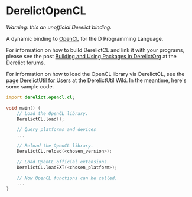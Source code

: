 DerelictOpenCL
==============

*Warning: this an unofficial Derelict binding.*

A dynamic binding to [OpenCL](http://www.khronos.org/opencl/) for the D Programming Language.

For information on how to build DerelictCL and link it with your programs, please see the post [Building and Using Packages in DerelictOrg](http://dblog.aldacron.net/forum/index.php?topic=841.0) at the Derelict forums.

For information on how to load the OpenCL library via DerelictCL, see the page [DerelictUtil for Users](https://github.com/DerelictOrg/DerelictUtil/wiki/DerelictUtil-for-Users) at the DerelictUtil Wiki. In the meantime, here's some sample code.

```D
import derelict.opencl.cl;

void main() {
    // Load the OpenCL library.
    DerelictCL.load();

    // Query platforms and devices
    ...

    // Reload the OpenCL library.
    DerelictCL.reload(<chosen_version>);

    // Load OpenCL official extensions.
    DerelictCL.loadEXT(<chosen_platform>);

    // Now OpenCL functions can be called.
    ...
}
```

